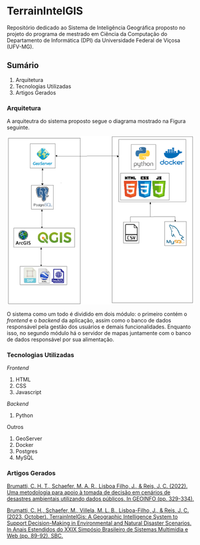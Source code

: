 <h1>TerrainIntelGIS</h1>
<p>Repositório dedicado ao Sistema de Inteligência Geográfica proposto no projeto do programa de mestrado em Ciência da Computação do Departamento de Informática (DPI) da Universidade Federal de Viçosa (UFV-MG).</p>

<h2>Sumário</h2>
<ol>
  <li>Arquitetura</li>
  <li>Tecnologias Utilizadas</li>
  <li>Artigos Gerados</li>
</ol>


<h3>Arquitetura</h3>
<p>A arquiteutra do sistema proposto segue o diagrama mostrado na Figura seguinte.</p>
<img src="./imagens-gerais/arquitetura-geral.jpg">
<p>O sistema como um todo é dividido em dois módulo: o primeiro contém o <i>frontend</i> e o <i>backend</i> da aplicação, assim como o banco de dados responsável pela gestão dos usuários e demais funcionalidades. Enquanto isso, no segundo módulo há o servidor de mapas juntamente com o banco de dados responsável por sua alimentação.</p>

<h3>Tecnologias Utilizadas</h3>
<p><i>Frontend</i></p>
<ol>
  <li>HTML</li>
  <li>CSS</li>
  <li>Javascript</li>
</ol>
<p><i>Backend</i></p>
<ol>
  <li>Python</li>
</ol>
<p>Outros</p>
<ol>
  <li>GeoServer</li>
  <li>Docker</li>
  <li>Postgres</li>
  <li>MySQL</li>
</ol>

<h3>Artigos Gerados</h3>
<p><a href="https://www.researchgate.net/publication/366988517_Uma_Metodologia_para_Apoio_a_Tomada_de_Decisao_em_Cenarios_de_Desastres_Ambientais_Utilizando_Dados_Publicos">Brumatti, C. H. T., Schaefer, M. A. R., Lisboa Filho, J., & Reis, J. C. (2022). Uma metodologia para apoio à tomada de decisão em cenários de desastres ambientais utilizando dados públicos. In GEOINFO (pp. 329-334).</a></p>
<p><a href="https://www.researchgate.net/publication/374409195_TerrainIntelGis_A_Geographic_Intelligence_System_to_Support_Decision-Making_in_Environmental_and_Natural_Disaster_Scenarios">Brumatti, C. H., Schaefer, M., Villela, M. L. B., Lisboa-Filho, J., & Reis, J. C. (2023, October). TerrainIntelGis: A Geographic Intelligence System to Support Decision-Making in Environmental and Natural Disaster Scenarios. In Anais Estendidos do XXIX Simpósio Brasileiro de Sistemas Multimídia e Web (pp. 89-92). SBC.</a></p>
